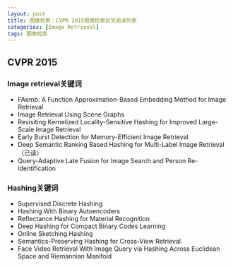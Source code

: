 ```yaml
---
layout: post
title: 图像检索：CVPR 2015图像检索论文阅读列表
categories: [Image Retrieval]
tags: 图像检索
---
```


## CVPR 2015

### Image retrieval关键词

- FAemb: A Function Approximation-Based Embedding Method for Image Retrieval
- Image Retrieval Using Scene Graphs
- Revisiting Kernelized Locality-Sensitive Hashing for Improved Large-Scale Image Retrieval
- Early Burst Detection for Memory-Efficient Image Retrieval
- Deep Semantic Ranking Based Hashing for Multi-Label Image Retrieval（已读）
- Query-Adaptive Late Fusion for Image Search and Person Re-identification

### Hashing关键词

- Supervised Discrete Hashing
- Hashing With Binary Autoencoders
- Reflectance Hashing for Material Recognition
- Deep Hashing for Compact Binary Codes Learning
- Online Sketching Hashing
- Semantics-Preserving Hashing for Cross-View Retrieval
- Face Video Retrieval With Image Query via Hashing Across Euclidean Space and Riemannian Manifold
